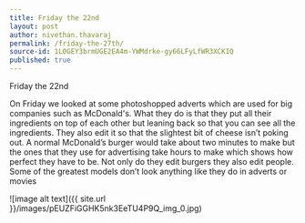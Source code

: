 ```yaml
---
title: Friday the 22nd
layout: post
author: nivethan.thavaraj
permalink: /friday-the-27th/
source-id: 1L0GEY3brmUGE2EA4m-YWMdrke-gy66LFyLfWR3XCKIQ
published: true
---
```

Friday the 22nd

On Friday we looked at some photoshopped adverts which are used for big companies such as McDonald's. What they do is that they put all their ingredients on top of each other but leaning back so that you can see all the ingredients. They also edit it so that the slightest bit of cheese isn’t poking out. A normal McDonald’s burger would take about two minutes to make but the ones that they use for advertising take hours to make which shows how perfect they have to be. Not only do they edit burgers they also edit people. Some of the greatest models don’t look anything like they do in adverts or movies

![image alt text]({{ site.url }}/images/pEUZFiGGHK5nk3EeTU4P9Q_img_0.jpg)

